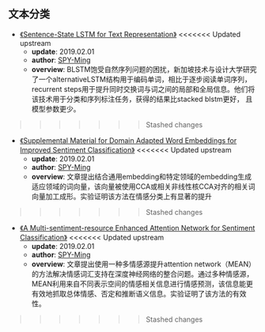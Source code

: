 ## 文本分类

* [《Sentence-State LSTM for Text Representation》](https://github.com/PaperCommunity/Natural-Language-Processing/tree/master/Text%20classification/Taylor-s%20Law%20for%20Human%20Linguistic%20Sequences)
<<<<<<< Updated upstream
  * **update**: 2019.02.01
  * **author**: [SPY-Ming](https://github.com/SPY-Ming)
  * **overview**: BLSTM饱受自然序列问题的困扰，新加坡技术与设计大学研究了一个alternativeLSTM结构用于编码单词，相比于逐步阅读单词序列，recurrent steps用于提升同时交换词与词之间的局部和全局信息。他们将该技术用于分类和序列标注任务，获得的结果比stacked blstm更好， 且模型参数更少。
>>>>>>> Stashed changes

* [《Supplemental Material for Domain Adapted Word Embeddings for Improved Sentiment Classification》](https://github.com/PaperCommunity/Natural-Language-Processing/tree/master/Text%20classification/Taylor-s%20Law%20for%20Human%20Linguistic%20Sequences)
<<<<<<< Updated upstream
  * **update**: 2019.02.01
  * **author**: [SPY-Ming](https://github.com/SPY-Ming)
  * **overview**: 文章提出结合通用embedding和特定领域的embedding生成适应领域的词向量，该向量被使用CCA或相关非线性核CCA对齐的相关词向量加工成形。实验证明该方法在情感分类上有显著的提升 
>>>>>>> Stashed changes

* [《A Multi-sentiment-resource Enhanced Attention Network for Sentiment Classification》](https://github.com/PaperCommunity/Natural-Language-Processing/tree/master/Text%20classification/Taylor-s%20Law%20for%20Human%20Linguistic%20Sequences)
<<<<<<< Updated upstream
  * **update**: 2019.02.01
  * **author**: [SPY-Ming](https://github.com/SPY-Ming)
  * **overview**: 文章提出使用一种多情感源提升attention network（MEAN）的方法解决情感词汇支持在深度神经网络的整合问题。通过多种情感源，MEAN利用来自不同表示空间的情感相关信息进行情感预测，该信息能更有效地抓取总体情感、否定和推断语义信息。实验证明了该方法的有效性。
>>>>>>> Stashed changes


